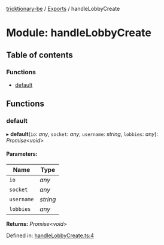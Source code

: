 [tricktionary-be](../README.md) / [Exports](../modules.md) / handleLobbyCreate

# Module: handleLobbyCreate

## Table of contents

### Functions

- [default](handlelobbycreate.md#default)

## Functions

### default

▸ **default**(`io`: *any*, `socket`: *any*, `username`: *string*, `lobbies`: *any*): *Promise*<*void*\>

#### Parameters:

Name | Type |
------ | ------ |
`io` | *any* |
`socket` | *any* |
`username` | *string* |
`lobbies` | *any* |

**Returns:** *Promise*<*void*\>

Defined in: [handleLobbyCreate.ts:4](https://github.com/story-squad/tricktionary-be/blob/987cc10/src/sockets/handleLobbyCreate.ts#L4)
